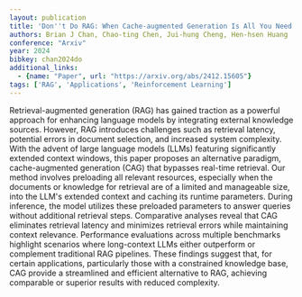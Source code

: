 ```yaml
---
layout: publication
title: 'Don''t Do RAG: When Cache-augmented Generation Is All You Need For Knowledge Tasks'
authors: Brian J Chan, Chao-ting Chen, Jui-hung Cheng, Hen-hsen Huang
conference: "Arxiv"
year: 2024
bibkey: chan2024do
additional_links:
  - {name: "Paper", url: "https://arxiv.org/abs/2412.15605"}
tags: ['RAG', 'Applications', 'Reinforcement Learning']
---
```

Retrieval-augmented generation (RAG) has gained traction as a powerful
approach for enhancing language models by integrating external knowledge
sources. However, RAG introduces challenges such as retrieval latency,
potential errors in document selection, and increased system complexity. With
the advent of large language models (LLMs) featuring significantly extended
context windows, this paper proposes an alternative paradigm, cache-augmented
generation (CAG) that bypasses real-time retrieval. Our method involves
preloading all relevant resources, especially when the documents or knowledge
for retrieval are of a limited and manageable size, into the LLM's extended
context and caching its runtime parameters. During inference, the model
utilizes these preloaded parameters to answer queries without additional
retrieval steps. Comparative analyses reveal that CAG eliminates retrieval
latency and minimizes retrieval errors while maintaining context relevance.
Performance evaluations across multiple benchmarks highlight scenarios where
long-context LLMs either outperform or complement traditional RAG pipelines.
These findings suggest that, for certain applications, particularly those with
a constrained knowledge base, CAG provide a streamlined and efficient
alternative to RAG, achieving comparable or superior results with reduced
complexity.
